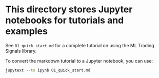 # This directory stores Jupyter notebooks for tutorials and examples

See `01_quick_start.md` for a complete tutorial on using the ML Trading Signals library.

To convert the markdown tutorial to a Jupyter notebook, you can use:
```bash
jupytext --to ipynb 01_quick_start.md
```
